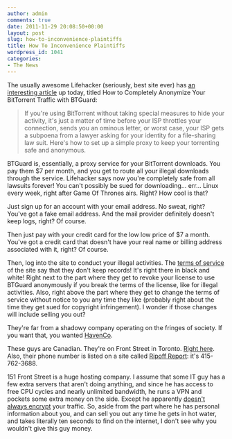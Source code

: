 ```yaml
---
author: admin
comments: true
date: 2011-11-29 20:08:50+00:00
layout: post
slug: how-to-inconvenience-plaintiffs
title: How To Inconvenience Plaintiffs
wordpress_id: 1041
categories:
- The News
---
```


The usually awesome Lifehacker (seriously, best site ever) has [an interesting article](http://lifehacker.com/5863380/how-to-completely-anonymize-your-bittorrent-traffic-with-btguard) up today, titled How to Completely Anonymize Your BitTorrent Traffic with BTGuard:

> If you're using BitTorrent without taking special measures to hide your activity, it's just a matter of time before your ISP throttles your connection, sends you an ominous letter, or worst case, your ISP gets a subpoena from a lawyer asking for your identity for a file-sharing law suit. Here's how to set up a simple proxy to keep your torrenting safe and anonymous.

BTGuard is, essentially, a proxy service for your BitTorrent downloads. You pay them $7 per month, and you get to route all your illegal downloads through the service. Lifehacker says now you're completely safe from all lawsuits forever! You can't possibly be sued for downloading... err... Linux every week, right after Game Of Thrones airs. Right? How cool is that?

Just sign up for an account with your email address. No sweat, right? You've got a fake email address. And the mail provider definitely doesn't keep logs, right? Of course.

Then just pay with your credit card for the low low price of $7 a month. You've got a credit card that doesn't have your real name or billing address associated with it, right? Of course.

Then, log into the site to conduct your illegal activities. The [terms of service](http://btguard.com/tos) of the site say that they don't keep records! It's right there in black and white! Right next to the part where they get to revoke your license to use BTGuard anonymously if you break the terms of the license, like for illegal activities. Also, right above the part where they get to change the terms of service without notice to you any time they like (probably right about the time they get sued for copyright infringement). I wonder if those changes will include selling you out?

They're far from a shadowy company operating on the fringes of society. If you want that, you wanted [HavenCo](http://laboratorium.net/archive/2011/02/13/sealand_havenco_and_the_rule_of_law).

These guys are Canadian. They're on Front Street in Toronto. [Right here](http://maps.google.com/maps?q=151+Front+Street+West,+Toronto,+M5J+2N1&hl;=en&sll;=37.0625,-95.677068&sspn;=47.885545,72.949219&vpsrc;=0&hnear;=151+Front+St+W,+Toronto,+Ontario+M5J+2N1,+Canada&mrt;=rblall&t;=m&z;=16). Also, their phone number is listed on a site called [Ripoff Report](http://www.ripoffreport.com/internet-services/btguard/btguard-customer-support-leav-f33c9.htm): it's 415-762-3688.

151 Front Street is a huge hosting company. I assume that some IT guy has a few extra servers that aren't doing anything, and since he has access to free CPU cycles and nearly unlimited bandwidth, he runs a VPN and pockets some extra money on the side. Except he apparently [doesn't always encrypt](http://sharetv.org/forum/discuss/Q_104986) your traffic. So, aside from the part where he has personal information about you, and can sell you out any time he gets in hot water, and takes literally ten seconds to find on the internet, I don't see why you wouldn't give this guy money.
